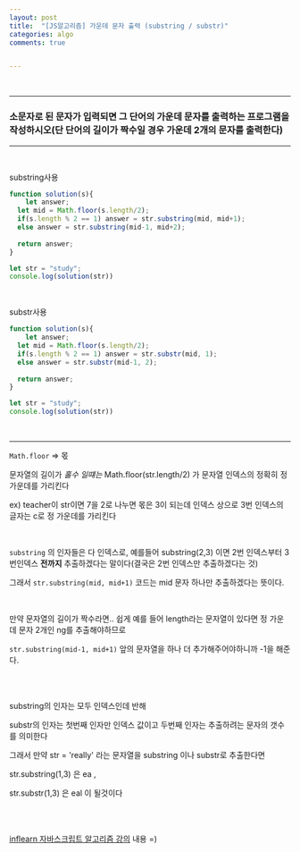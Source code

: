```yaml
---
layout: post
title:  "[JS알고리즘] 가운데 문자 출력 (substring / substr)"
categories: algo 
comments: true


---
```




<br>

---

### 소문자로 된 문자가 입력되면 그 단어의 가운데 문자를 출력하는 프로그램을 작성하시오(단 단어의 길이가 짝수일 경우 가운데 2개의 문자를 출력한다)

---

<br>

substring사용

~~~javascript
function solution(s){
	let answer;
  let mid = Math.floor(s.length/2);
  if(s.length % 2 == 1) answer = str.substring(mid, mid+1);
  else answer = str.substring(mid-1, mid+2);
  
  return answer;
}

let str = "study";
console.log(solution(str))
~~~

<br>

substr사용

~~~javascript
function solution(s){
	let answer;
  let mid = Math.floor(s.length/2);
  if(s.length % 2 == 1) answer = str.substr(mid, 1);
  else answer = str.substr(mid-1, 2);
  
  return answer;
}

let str = "study";
console.log(solution(str))
~~~

<br>

---

`Math.floor` => 몫

문자열의 길이가 *홀수 일떄는* Math.floor(str.length/2) 가 문자열 인덱스의 정확히 정 가운데를 가리킨다

ex) teacher이 str이면 7을 2로 나누면 몫은 3이 되는데 인덱스 상으로 3번 인덱스의 글자는 c로 정 가운데를 가리킨다

<br>

`substring` 의 인자들은 다 인덱스로, 예를들어 substring(2,3) 이면 2번 인덱스부터 3번인덱스 **전까지** 추출하겠다는 말이다(결국은 2번 인덱스만 추출하겠다는 것)

그래서 `str.substring(mid, mid+1)` 코드는 mid 문자 하나만 추출하겠다는 뜻이다.

<br>

만약 문자열의 길이가 짝수라면.. 쉽게 예를 들어 length라는 문자열이 있다면 정 가운데 문자 2개인 ng를 추출해야하므로

`str.substring(mid-1, mid+1)` 앞의 문자열을 하나 더 추가해주어야하니까 -1을 해준다.

<br>

<br>

substring의 인자는 모두 인덱스인데 반해

substr의 인자는 첫번째 인자만 인덱스 값이고 두번째 인자는 추출하려는 문자의 갯수를 의미한다

그래서 만약 str = 'really' 라는 문자열을 substring 이나 substr로 추출한다면

str.substring(1,3) 은 ea ,

str.substr(1,3) 은  eal 이 될것이다



<br>

<br>

[inflearn 자바스크립트 알고리즘 강의](https://www.inflearn.com/course/%EC%9E%90%EB%B0%94%EC%8A%A4%ED%81%AC%EB%A6%BD%ED%8A%B8-%EC%95%8C%EA%B3%A0%EB%A6%AC%EC%A6%98-%EB%AC%B8%EC%A0%9C%ED%92%80%EC%9D%B4/dashboard) 내용 =)


